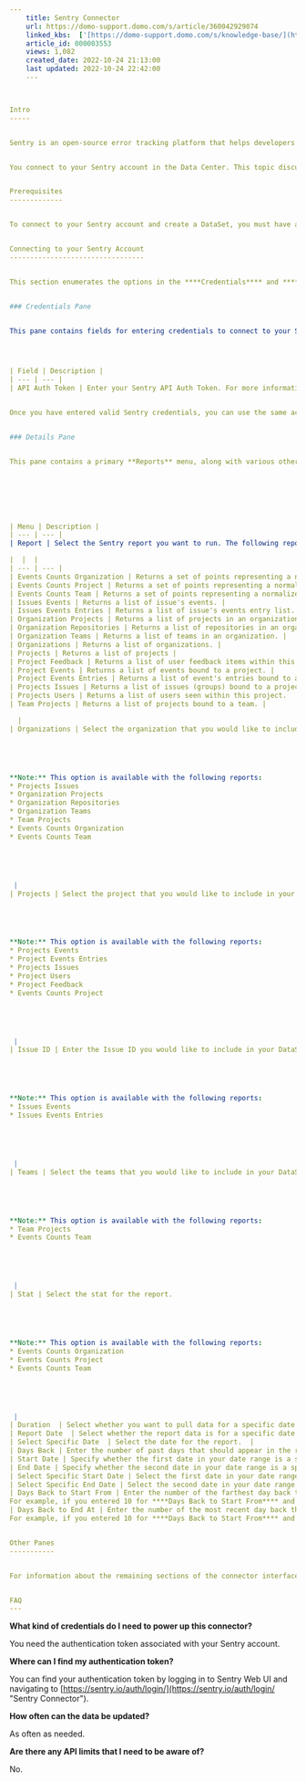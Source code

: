 ```yaml
---
    title: Sentry Connector
    url: https://domo-support.domo.com/s/article/360042929074
    linked_kbs:  ['[https://domo-support.domo.com/s/knowledge-base/](https://domo-support.domo.com/s/knowledge-base/)', '[https://domo-support.domo.com/s/](https://domo-support.domo.com/s/)', '[https://domo-support.domo.com/s/topic/0TO5w000000ZammGAC](https://domo-support.domo.com/s/topic/0TO5w000000ZammGAC)', '[https://domo-support.domo.com/s/topic/0TO5w000000ZanLGAS](https://domo-support.domo.com/s/topic/0TO5w000000ZanLGAS)', '[https://domo-support.domo.com/s/topic/0TO5w000000ZaoQGAS](https://domo-support.domo.com/s/topic/0TO5w000000ZaoQGAS)', '[https://domo-support.domo.com/s/article/360042929074](https://domo-support.domo.com/s/article/360042929074)', '[https://domo-support.domo.com/s/topic/0TO5w000000ZaoQGAS/api-connectors](https://domo-support.domo.com/s/topic/0TO5w000000ZaoQGAS/api-connectors)', '[https://domo-support.domo.com/s/article/360043429933](https://domo-support.domo.com/s/article/360043429933)', '[https://domo-support.domo.com/s/article/360043429953](https://domo-support.domo.com/s/article/360043429953)', '[https://domo-support.domo.com/s/article/360042925494](https://domo-support.domo.com/s/article/360042925494)', '[https://domo-support.domo.com/s/article/4408174643607](https://domo-support.domo.com/s/article/4408174643607)', '[https://domo-support.domo.com/s/article/360043429913](https://domo-support.domo.com/s/article/360043429913)', '[https://domo-support.domo.com/s/login/](https://domo-support.domo.com/s/login/)']
    article_id: 000003553
    views: 1,082
    created_date: 2022-10-24 21:13:00
    last updated: 2022-10-24 22:42:00
    ---



Intro
-----


Sentry is an open-source error tracking platform that helps developers monitor and fix crashes in real time. To learn more about the Sentry API, visit their [documentation page](https://docs.sentry.io/api/auth/ "Sentry Connector"). 


You connect to your Sentry account in the Data Center. This topic discusses the fields and menus that are specific to the Sentry connector user interface. General information for adding DataSets, setting update schedules, and editing DataSet information is discussed in [Adding a DataSet Using a Data Connector](/s/article/360042929074 "Adding a DataSet Using a Data Connector").


Prerequisites
-------------


To connect to your Sentry account and create a DataSet, you must have a Sentry API Auth Token. See Sentry's [authentication document](https://docs.sentry.io/api/auth/ "Sentry Connector") to learn how to find or create authentication tokens within Sentry. 


Connecting to your Sentry Account
---------------------------------


This section enumerates the options in the ****Credentials**** and ****Details**** panes in the Sentry Connector page. The components of the other panes in this page, ****Scheduling,**** and ****Name & Describe Your DataSet****, are universal across most connector types and are discussed in greater length in [Adding a DataSet Using a Data Connector](/s/article/360042929074 "Adding a DataSet Using a Data Connector").


### Credentials Pane


This pane contains fields for entering credentials to connect to your Sentry account. The following table describes what is needed for each field:




| Field | Description |
| --- | --- |
| API Auth Token | Enter your Sentry API Auth Token. For more information, see [Prerequisites](/s/article/360042929074 "Sentry Connector"), above.  |


Once you have entered valid Sentry credentials, you can use the same account any time you go to create a new Sentry DataSet. You can manage connector accounts in the **Accounts** tab in the Data Center. For more information about this tab, see [Managing User Accounts for Connectors](/s/article/360042929074 "Managing User Accounts for Connectors").


### Details Pane


This pane contains a primary **Reports** menu, along with various other menus which may or may not appear depending on the report type you select.


 




| Menu | Description |
| --- | --- |
| Report | Select the Sentry report you want to run. The following reports are available:

|  |  |
| --- | --- |
| Events Counts Organization | Returns a set of points representing a normalized timestamp and the number of events seen in the period. |
| Events Counts Project | Returns a set of points representing a normalized timestamp and the number of events seen in the period. |
| Events Counts Team | Returns a set of points representing a normalized timestamp and the number of events seen in the period. |
| Issues Events | Returns a list of issue's events. |
| Issues Events Entries | Returns a list of issue's events entry list. |
| Organization Projects | Returns a list of projects in an organization. |
| Organization Repositories | Returns a list of repositories in an organization. |
| Organization Teams | Returns a list of teams in an organization. |
| Organizations | Returns a list of organizations. |
| Projects | Returns a list of projects |
| Project Feedback | Returns a list of user feedback items within this project. |
| Project Events | Returns a list of events bound to a project. |
| Project Events Entries | Returns a list of event's entries bound to a project. |
| Projects Issues | Returns a list of issues (groups) bound to a project. |
| Projects Users | Returns a list of users seen within this project.  |
| Team Projects | Returns a list of projects bound to a team. |

  |
| Organizations | Select the organization that you would like to include in your DataSet.  





**Note:** This option is available with the following reports: 
* Projects Issues
* Organization Projects
* Organization Repositories
* Organization Teams
* Team Projects
* Events Counts Organization
* Events Counts Team





 |
| Projects | Select the project that you would like to include in your DataSet.  





**Note:** This option is available with the following reports: 
* Projects Events
* Project Events Entries
* Projects Issues
* Project Users
* Project Feedback
* Events Counts Project





 |
| Issue ID | Enter the Issue ID you would like to include in your DataSet.  





**Note:** This option is available with the following reports: 
* Issues Events
* Issues Events Entries





 |
| Teams | Select the teams that you would like to include in your DataSet.  





**Note:** This option is available with the following reports:
* Team Projects
* Events Counts Team





 |
| Stat | Select the stat for the report.  





**Note:** This option is available with the following reports:
* Events Counts Organization
* Events Counts Project
* Events Counts Team





 |
| Duration  | Select whether you want to pull data for a specific date or a date range.  |
| Report Date  | Select whether the report data is for a specific date or for a relative number of days back from today.  |
| Select Specific Date  | Select the date for the report.  |
| Days Back | Enter the number of past days that should appear in the report.   |
| Start Date | Specify whether the first date in your date range is a specific or relative date. You select the last date in your range in ****End Date****.  |
| End Date | Specify whether the second date in your date range is a specific or relative date. You select the first date in your range in ****Start Date****.   |
| Select Specific Start Date | Select the first date in your date range.  |
| Select Specific End Date | Select the second date in your date range.  |
| Days Back to Start From | Enter the number of the farthest day back that should be represented in the report. Combine with ****Days Back to End At**** to create a range of represented days.
For example, if you entered 10 for ****Days Back to Start From**** and 5 for ****Days Back to End At****, the report would contain data for 10 days ago up until 5 days ago. |
| Days Back to End At | Enter the number of the most recent day back that should be represented in the report. Combine with ****Days Back to Start From**** to create a range of represented days.
For example, if you entered 10 for ****Days Back to Start From**** and 5 for ****Days Back to End At****, the report would contain data for 10 days ago up until 5 days ago. |


Other Panes
-----------


For information about the remaining sections of the connector interface, including how to configure scheduling, retry, and update options, see [Adding a DataSet Using a Data Connector](/s/article/360042929074 "Adding a DataSet Using a Data Connector").


FAQ
---
```



**What kind of credentials do I need to power up this connector?**


You need the authentication token associated with your Sentry account.


**Where can I find my authentication token?**


You can find your authentication token by logging in to Sentry Web UI and navigating to [https://sentry.io/auth/login/](https://sentry.io/auth/login/ "Sentry Connector").


**How often can the data be updated?**


As often as needed.


**Are there any API limits that I need to be aware of?**


No.

